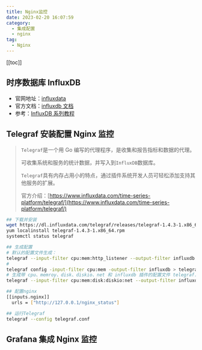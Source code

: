 ```yaml
---
title: Nginx监控
date: 2023-02-20 16:07:59
category: 
  - 集成配置
  - nginx
tag: 
  - Nginx
---
```


<!-- more -->
[[toc]]

## 时序数据库 InfluxDB

- 官网地址：[influxdata](https://www.influxdata.com/)
- 官方文档：[influxdb 文档](https://docs.influxdata.com/influxdb/v1.6/)
- 参考：[InfluxDB 系列教程](https://www.linuxdaxue.com/series/influxdb-series/)

## Telegraf 安装配置 Nginx 监控

> `Telegraf`是一个用 Go 编写的代理程序，是收集和报告指标和数据的代理。
>
> 可收集系统和服务的统计数据，并写入到`InfluxDB`数据库。
>
> `Telegraf`具有内存占用小的特点，通过插件系统开发人员可轻松添加支持其他服务的扩展。
>
> 官方介绍：[https://www.influxdata.com/time-series-platform/telegraf/](https://www.influxdata.com/time-series-platform/telegraf/)

```bash
## 下载并安装
wget https://dl.influxdata.com/telegraf/releases/telegraf-1.4.3-1.x86_64.rpm
yum localinstall telegraf-1.4.3-1.x86_64.rpm
systemctl status telegraf

## 生成配置
# 默认的配置文件生成：
telegraf --input-filter cpu:mem:http_listener --output-filter influxdb config
#
telegraf config -input-filter cpu:mem -output-filter influxdb > telegraf.conf
# 生成带 cpu、memroy、disk、diskio、net 和 influxdb 插件的配置文件 telegraf.conf，指定输出到 influxdb和 opentsdb
telegraf --input-filter cpu:mem:disk:diskio:net --output-filter influxdb:opentsdb config > telegraf.conf

## 配置nginx
[[inputs.nginx]]
  urls = ["http://127.0.0.1/nginx_status"]

## 运行Telegraf
telegraf --config telegraf.conf
```

## Grafana 集成 Nginx 监控
